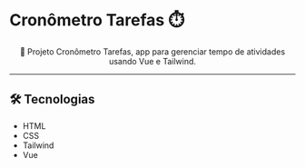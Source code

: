 # Cronômetro Tarefas ⏱️

<p align="center">📝 Projeto Cronômetro Tarefas, app para gerenciar tempo de atividades usando Vue e Tailwind.</p>

---

## 🛠 Tecnologias
- HTML
- CSS
- Tailwind
- Vue
